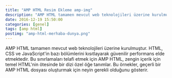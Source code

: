 ```yaml
---
title: "AMP HTML Resim Ekleme amp-img"
description: "AMP HTML tamamen mevcut web teknolojileri üzerine kurulmuştur. HTML, CSS ve JavaScript'in bazı bölümlerini kısıtlayarak güvenilir performans elde etmektedir."
date: 2016-12-19 15:50:00
categories: [genel]
tags: [amp html]
postimg: "amp-html-merhaba-dunya.png"
---
```


AMP HTML tamamen mevcut web teknolojileri üzerine kurulmuştur. HTML, CSS ve JavaScript'in bazı bölümlerini kısıtlayarak güvenilir performans elde etmektedir. Bu sınırlamaları telafi etmek için AMP HTML, zengin içerik için temel HTML'nin ötesinde bir dizi özel öğe tanımlar. Bu örnekler, geçerli bir AMP HTML dosyası oluşturmak için neyin gerekli olduğunu gösterir.
